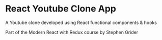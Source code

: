 # React Youtube Clone App

A Youtube clone developed using React functional components & hooks

Part of the Modern React with Redux course by Stephen Grider
